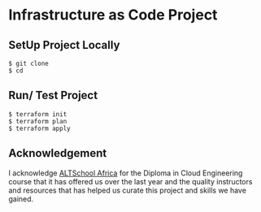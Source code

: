 # Infrastructure as Code Project


## SetUp Project Locally 

`````
$ git clone 
$ cd 
`````

## Run/ Test Project 

``````
$ terraform init 
$ terraform plan
$ terraform apply 
``````




## Acknowledgement 
I acknowledge [ALTSchool Africa](https://engineering.altschoolafrica.com/programs/cloud-engineering) for the Diploma in Cloud Engineering course that it has offered us over the last year and the quality instructors and resources that has helped us curate this project and skills we have gained.